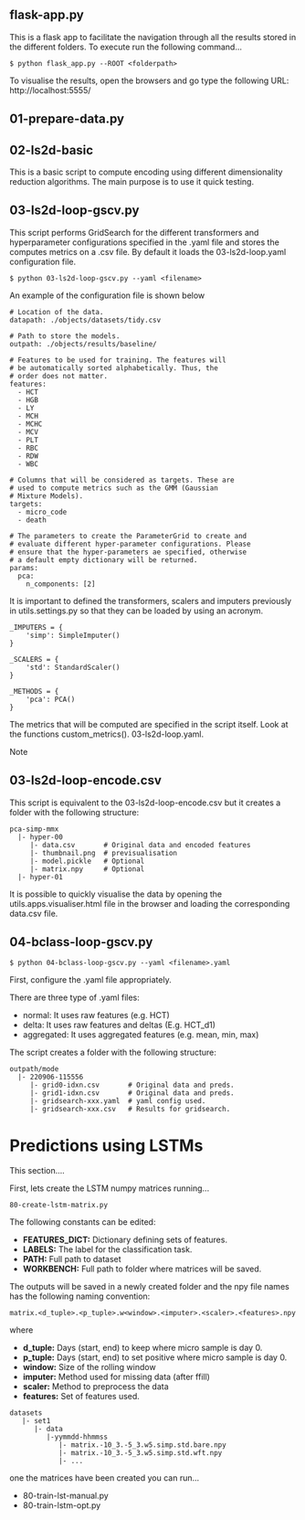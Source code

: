 
flask-app.py
------------

This is a flask app to facilitate the navigation through all the
results stored in the different folders. To execute run the 
following command...

```
$ python flask_app.py --ROOT <folderpath>
```

To visualise the results, open the browsers and go type the
following URL: http://localhost:5555/

01-prepare-data.py
------------------

02-ls2d-basic
-------------

This is a basic script to compute encoding using different 
dimensionality reduction algorithms. The main purpose is
to use it quick testing.


03-ls2d-loop-gscv.py
--------------------

This script performs GridSearch for the different transformers and hyperparameter
configurations specified in the .yaml file and stores the computes metrics on
a .csv file. By default it loads the 03-ls2d-loop.yaml configuration file.

```
$ python 03-ls2d-loop-gscv.py --yaml <filename>
```

An example of the configuration file is shown below

```
# Location of the data.
datapath: ./objects/datasets/tidy.csv

# Path to store the models.
outpath: ./objects/results/baseline/

# Features to be used for training. The features will
# be automatically sorted alphabetically. Thus, the
# order does not matter.
features:
  - HCT
  - HGB
  - LY
  - MCH
  - MCHC
  - MCV
  - PLT
  - RBC
  - RDW
  - WBC

# Columns that will be considered as targets. These are
# used to compute metrics such as the GMM (Gaussian
# Mixture Models).
targets:
  - micro_code
  - death

# The parameters to create the ParameterGrid to create and
# evaluate different hyper-parameter configurations. Please
# ensure that the hyper-parameters ae specified, otherwise
# a default empty dictionary will be returned.
params:
  pca:
    n_components: [2]
```

It is important to defined the transformers, scalers and 
imputers previously in utils.settings.py so that they can
be loaded by using an acronym.

```
_IMPUTERS = {
    'simp': SimpleImputer()
}

_SCALERS = {
    'std': StandardScaler()
}

_METHODS = {
    'pca': PCA()
}
```

The metrics that will be computed are specified in the 
script itself. Look at the functions custom_metrics().
03-ls2d-loop.yaml.

Note

03-ls2d-loop-encode.csv
-----------------------

This script is equivalent to the 03-ls2d-loop-encode.csv but
it creates a folder with the following structure:

```
pca-simp-mmx
  |- hyper-00
     |- data.csv       # Original data and encoded features
     |- thumbnail.png  # previsualisation
     |- model.pickle   # Optional
     |- matrix.npy     # Optional
  |- hyper-01
```

It is possible to quickly visualise the data by opening the
utils.apps.visualiser.html file in the browser and loading
the corresponding data.csv file.


04-bclass-loop-gscv.py
----------------------

```
$ python 04-bclass-loop-gscv.py --yaml <filename>.yaml
```

First, configure the .yaml file appropriately.

There are three type of .yaml files:
  - normal: It uses raw features (e.g. HCT)
  - delta: It uses raw features and deltas (E.g. HCT_d1)
  - aggregated: It uses aggregated features (e.g. mean, min, max)


The script creates a folder with the following structure:

```
outpath/mode
  |- 220906-115556
     |- grid0-idxn.csv       # Original data and preds.
     |- grid1-idxn.csv       # Original data and preds.
     |- gridsearch-xxx.yaml  # yaml config used.
     |- gridsearch-xxx.csv   # Results for gridsearch.
```


Predictions using LSTMs
=======================

This section....

First, lets create the LSTM numpy matrices running...

```
80-create-lstm-matrix.py
```

The following constants can be edited:
- **FEATURES_DICT:** Dictionary defining sets of features.
- **LABELS:** The label for the classification task.
- **PATH:** Full path to dataset
- **WORKBENCH:** Full path to folder where matrices will be saved.


The outputs will be saved in a newly created folder
and the npy file names has the following naming
convention:

```
matrix.<d_tuple>.<p_tuple>.w<window>.<imputer>.<scaler>.<features>.npy
```

where 
 -  **d_tuple:** Days (start, end) to keep where micro sample is day 0.
 -  **p_tuple:** Days (start, end) to set positive where micro sample is day 0.
 -  **window:** Size of the rolling window
 -  **imputer:** Method used for missing data (after ffill)
 -  **scaler:** Method to preprocess the data 
 -  **features:** Set of features used.

```
datasets
   |- set1
      |- data
         |-yymmdd-hhmmss
            |- matrix.-10_3.-5_3.w5.simp.std.bare.npy
            |- matrix.-10_3.-5_3.w5.simp.std.wft.npy
            |- ...
```

one the matrices have been created you can run...


- 80-train-lst-manual.py
- 80-train-lstm-opt.py